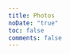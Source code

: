 ```yaml
---
title: Photos
noDate: "true"
toc: false
comments: false
---
```



<link type="text/css" href="/fancybox/jquery.fancybox.css" rel="stylesheet">
<div class="photos"><section class="archives album"><ul class="img-box-ul"></ul></section></div>

